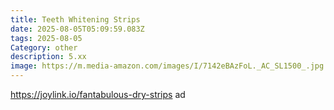 ```yaml
---
title: Teeth Whitening Strips
date: 2025-08-05T05:09:59.083Z
tags: 2025-08-05
Category: other
description: 5.xx
image: https://m.media-amazon.com/images/I/7142eBAzFoL._AC_SL1500_.jpg
---
```

https://joylink.io/fantabulous-dry-strips ad